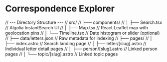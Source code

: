 # Correspondence Explorer

 

// --- Directory Structure ---
// src/
// ├── components/
// │   ├── Search.tsx             // Algolia InstantSearch UI
// │   ├── Map.tsx                // React Leaflet map with geolocation pins
// │   └── Timeline.tsx           // Date histogram or slider (optional)
// ├── data/letters.json         // Raw metadata for indexing
// ├── pages/
// │   ├── index.astro            // Search landing page
// │   ├── letter/[slug].astro    // Individual letter detail pages
// │   ├── person/[slug].astro    // Linked person pages
// │   └── topic/[slug].astro     // Linked topic pages
